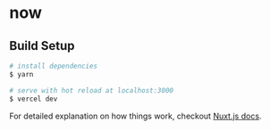 # now

## Build Setup

``` bash
# install dependencies
$ yarn

# serve with hot reload at localhost:3000
$ vercel dev
```

For detailed explanation on how things work, checkout [Nuxt.js docs](https://nuxtjs.org).
